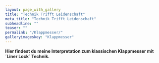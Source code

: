 ```yaml
---
layout: page_with_gallery
title: "Technik Trifft Leidenschaft"
meta_title: "Technik Trifft Leidenschaft"
subheadline: ""
teaser: ""
permalink: "/Klappmesser/"
galleryimageskey: "Klappmesser"
---
```

<b>Hier findest du meine Interpretation zum klassischen Klappmesser mit<br>´Liner Lock´ Technik.<br>



